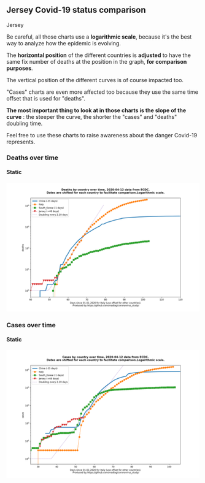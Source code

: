 ## Jersey Covid-19 status comparison 

Jersey



Be careful, all those charts use a **logarithmic scale**, because it's the best way to analyze how the epidemic is evolving.
 
The **horizontal position** of the different countries is **adjusted** to have the same fix number of deaths at the position in the graph, **for comparison purposes**.

The vertical position of the different curves is of course impacted too.

"Cases" charts are even more affected too because they use the same time offset that is used for "deaths".

**The most important thing to look at in those charts is the slope of the curve** : the steeper the curve, the shorter the "cases" and "deaths" doubling time.

Feel free to use these charts to raise awareness about the danger Covid-19 represents. 


 
### Deaths over time
 
#### Static
![Jersey covid-19 deaths static chart](https://raw.githubusercontent.com/madlag/coronavirus_study/master/notebooks/graphs/2020-04-12/countries/Jersey/2020-04-12_Jersey_deaths.png "Jersey covid-19 deaths static chart")   

 
### Cases over time
 
#### Static
![Jersey covid-19 cases static chart](https://raw.githubusercontent.com/madlag/coronavirus_study/master/notebooks/graphs/2020-04-12/countries/Jersey/2020-04-12_Jersey_cases.png "Jersey covid-19 cases static chart")   

